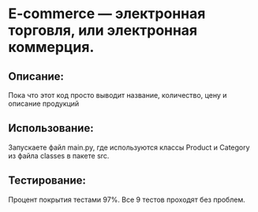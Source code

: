 # E-commerce — электронная торговля, или электронная коммерция.

## Описание:

Пока что этот код просто выводит название, количество, 
цену и описание продукций


## Использование:

Запускаете файл main.py, где используются классы Product и 
Category из файла classes в пакете src.

## Тестирование:

Процент покрытия тестами 97%.
Все 9 тестов проходят без проблем.
